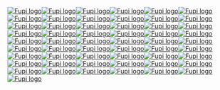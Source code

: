 [![Fupi logo](https://fupi.cat/media/fupicat_88x31.gif)](https://fupi.cat)[![Fupi logo](https://fupi.cat/media/fupicat_88x31.gif)](https://fupi.cat)[![Fupi logo](https://fupi.cat/media/fupicat_88x31.gif)](https://fupi.cat)[![Fupi logo](https://fupi.cat/media/fupicat_88x31.gif)](https://fupi.cat)[![Fupi logo](https://fupi.cat/media/fupicat_88x31.gif)](https://fupi.cat)[![Fupi logo](https://fupi.cat/media/fupicat_88x31.gif)](https://fupi.cat)[![Fupi logo](https://fupi.cat/media/fupicat_88x31.gif)](https://fupi.cat)[![Fupi logo](https://fupi.cat/media/fupicat_88x31.gif)](https://fupi.cat)[![Fupi logo](https://fupi.cat/media/fupicat_88x31.gif)](https://fupi.cat)[![Fupi logo](https://fupi.cat/media/fupicat_88x31.gif)](https://fupi.cat)[![Fupi logo](https://fupi.cat/media/fupicat_88x31.gif)](https://fupi.cat)[![Fupi logo](https://fupi.cat/media/fupicat_88x31.gif)](https://fupi.cat)[![Fupi logo](https://fupi.cat/media/fupicat_88x31.gif)](https://fupi.cat)[![Fupi logo](https://fupi.cat/media/fupicat_88x31.gif)](https://fupi.cat)[![Fupi logo](https://fupi.cat/media/fupicat_88x31.gif)](https://fupi.cat)[![Fupi logo](https://fupi.cat/media/fupicat_88x31.gif)](https://fupi.cat)[![Fupi logo](https://fupi.cat/media/fupicat_88x31.gif)](https://fupi.cat)[![Fupi logo](https://fupi.cat/media/fupicat_88x31.gif)](https://fupi.cat)[![Fupi logo](https://fupi.cat/media/fupicat_88x31.gif)](https://fupi.cat)[![Fupi logo](https://fupi.cat/media/fupicat_88x31.gif)](https://fupi.cat)[![Fupi logo](https://fupi.cat/media/fupicat_88x31.gif)](https://fupi.cat)[![Fupi logo](https://fupi.cat/media/fupicat_88x31.gif)](https://fupi.cat)[![Fupi logo](https://fupi.cat/media/fupicat_88x31.gif)](https://fupi.cat)[![Fupi logo](https://fupi.cat/media/fupicat_88x31.gif)](https://fupi.cat)[![Fupi logo](https://fupi.cat/media/fupicat_88x31.gif)](https://fupi.cat)[![Fupi logo](https://fupi.cat/media/fupicat_88x31.gif)](https://fupi.cat)[![Fupi logo](https://fupi.cat/media/fupicat_88x31.gif)](https://fupi.cat)[![Fupi logo](https://fupi.cat/media/fupicat_88x31.gif)](https://fupi.cat)[![Fupi logo](https://fupi.cat/media/fupicat_88x31.gif)](https://fupi.cat)[![Fupi logo](https://fupi.cat/media/fupicat_88x31.gif)](https://fupi.cat)[![Fupi logo](https://fupi.cat/media/fupicat_88x31.gif)](https://fupi.cat)[![Fupi logo](https://fupi.cat/media/fupicat_88x31.gif)](https://fupi.cat)[![Fupi logo](https://fupi.cat/media/fupicat_88x31.gif)](https://fupi.cat)[![Fupi logo](https://fupi.cat/media/fupicat_88x31.gif)](https://fupi.cat)[![Fupi logo](https://fupi.cat/media/fupicat_88x31.gif)](https://fupi.cat)[![Fupi logo](https://fupi.cat/media/fupicat_88x31.gif)](https://fupi.cat)[![Fupi logo](https://fupi.cat/media/fupicat_88x31.gif)](https://fupi.cat)[![Fupi logo](https://fupi.cat/media/fupicat_88x31.gif)](https://fupi.cat)[![Fupi logo](https://fupi.cat/media/fupicat_88x31.gif)](https://fupi.cat)[![Fupi logo](https://fupi.cat/media/fupicat_88x31.gif)](https://fupi.cat)[![Fupi logo](https://fupi.cat/media/fupicat_88x31.gif)](https://fupi.cat)[![Fupi logo](https://fupi.cat/media/fupicat_88x31.gif)](https://fupi.cat)[![Fupi logo](https://fupi.cat/media/fupicat_88x31.gif)](https://fupi.cat)[![Fupi logo](https://fupi.cat/media/fupicat_88x31.gif)](https://fupi.cat)[![Fupi logo](https://fupi.cat/media/fupicat_88x31.gif)](https://fupi.cat)[![Fupi logo](https://fupi.cat/media/fupicat_88x31.gif)](https://fupi.cat)[![Fupi logo](https://fupi.cat/media/fupicat_88x31.gif)](https://fupi.cat)[![Fupi logo](https://fupi.cat/media/fupicat_88x31.gif)](https://fupi.cat)[![Fupi logo](https://fupi.cat/media/fupicat_88x31.gif)](https://fupi.cat)[![Fupi logo](https://fupi.cat/media/fupicat_88x31.gif)](https://fupi.cat)[![Fupi logo](https://fupi.cat/media/fupicat_88x31.gif)](https://fupi.cat)[![Fupi logo](https://fupi.cat/media/fupicat_88x31.gif)](https://fupi.cat)[![Fupi logo](https://fupi.cat/media/fupicat_88x31.gif)](https://fupi.cat)[![Fupi logo](https://fupi.cat/media/fupicat_88x31.gif)](https://fupi.cat)[![Fupi logo](https://fupi.cat/media/fupicat_88x31.gif)](https://fupi.cat)
